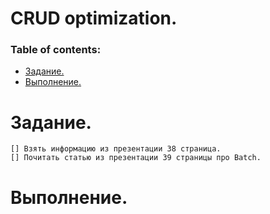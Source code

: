 # CRUD optimization.

### Table of contents:
  - [Задание.](#задание)
  - [Выполнение.](#выполнение)
   

# Задание.
```
[] Взять информацию из презентации 38 страница.
[] Почитать статью из презентации 39 страницы про Batch.
```
# Выполнение.
